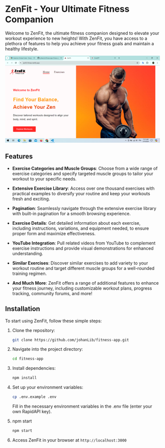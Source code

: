 # ZenFit - Your Ultimate Fitness Companion

Welcome to ZenFit, the ultimate fitness companion designed to elevate your workout experience to new heights! With ZenFit, you have access to a plethora of features to help you achieve your fitness goals and maintain a healthy lifestyle.

![Weather App Screenshot](Screenshot.png)

## Features

- **Exercise Categories and Muscle Groups**: Choose from a wide range of exercise categories and specify targeted muscle groups to tailor your workout to your specific needs.
- **Extensive Exercise Library**: Access over one thousand exercises with practical examples to diversify your routine and keep your workouts fresh and exciting.
- **Pagination**: Seamlessly navigate through the extensive exercise library with built-in pagination for a smooth browsing experience.
- **Exercise Details**: Get detailed information about each exercise, including instructions, variations, and equipment needed, to ensure proper form and maximize effectiveness.
- **YouTube Integration**: Pull related videos from YouTube to complement exercise instructions and provide visual demonstrations for enhanced understanding.

- **Similar Exercises**: Discover similar exercises to add variety to your workout routine and target different muscle groups for a well-rounded training regimen.

- **And Much More**: ZenFit offers a range of additional features to enhance your fitness journey, including customizable workout plans, progress tracking, community forums, and more!

## Installation

To start using ZenFit, follow these simple steps:

1. Clone the repository:

    ```bash
    git clone https://github.com/johanLib/fitness-app.git
    ```

2. Navigate into the project directory:

    ```bash
    cd fitness-app
    ```

3. Install dependencies:

    ```bash
    npm install
    ```

4. Set up your environment variables:

    ```bash
    cp .env.example .env
    ```
    Fill in the necessary environment variables in the .env file (enter your own RapidAPI key).

5. npm start

    ```bash
    npm start
    ```

6. Access ZenFit in your browser at `http://localhost:3000`